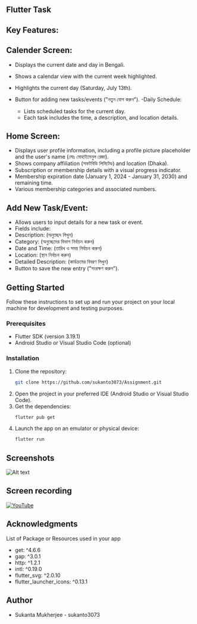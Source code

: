 
## Flutter Task

## Key Features:

## Calender Screen:

- Displays the current date and day in Bengali.
- Shows a calendar view with the current week highlighted.
- Highlights the current day (Saturday, July 13th).
- Button for adding new tasks/events ("নতুন যোগ করুন").
 -Daily Schedule:

  - Lists scheduled tasks for the current day.
  - Each task includes the time, a description, and location details.

## Home Screen:

- Displays user profile information, including a profile picture placeholder and the user's name (মোঃ মোহাইমেনুল রেজা).
- Shows company affiliation (সফটবিডি লিমিটেড) and location (Dhaka).
- Subscription or membership details with a visual progress indicator.
- Membership expiration date (January 1, 2024 - January 31, 2030) and remaining time.
- Various membership categories and associated numbers.

## Add New Task/Event:

- Allows users to input details for a new task or event.
- Fields include:
- Description: (অনুচ্ছেদ লিখুন)
- Category: (অনুচ্ছেদের বিভাগ নির্বাচন করুন)
- Date and Time: (তারিখ ও সময় নির্বাচন করুন)
- Location: (স্থান নির্বাচন করুন)
- Detailed Description: (কার্যক্রমের বিবরণ লিখুন)
- Button to save the new entry ("সংরক্ষণ করুন").



## Getting Started

Follow these instructions to set up and run your project on your local machine for development and testing purposes.

### Prerequisites

- Flutter SDK (version 3.19.1)
- Android Studio or Visual Studio Code (optional)

### Installation

1. Clone the repository:
    ```sh
    git clone https://github.com/sukanto3073/Assignment.git
    ```
2. Open the project in your preferred IDE (Android Studio or Visual Studio Code).
3. Get the dependencies:
    ```sh
    flutter pub get
    ```
4. Launch the app on an emulator or physical device:
    ```sh
    flutter run
    ```

## Screenshots
![Alt text](https://www2.online-converting.com/upload/api_a18dbf9d19/result.jpg)

## Screen recording
[![YouTube](http://i.ytimg.com/vi/Pjk4LvSoFR8/hqdefault.jpg)](https://www.youtube.com/watch?v=Pjk4LvSoFR8)


## Acknowledgments

List of Package or Resources used in your app

- get: ^4.6.6
- gap: ^3.0.1
- http: ^1.2.1
- intl: ^0.19.0
- flutter_svg: ^2.0.10
- flutter_launcher_icons: ^0.13.1

## Author

- Sukanta Mukherjee - sukanto3073
